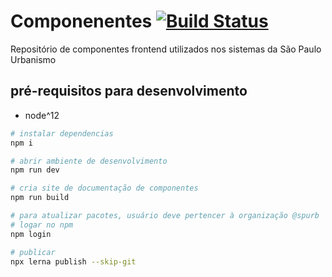 # Componenentes [![Build Status](https://travis-ci.org/SPURB/componentes.svg?branch=master)](https://travis-ci.org/SPURB/componentes)
Repositório de componentes frontend utilizados nos sistemas da São Paulo Urbanismo

## pré-requisitos para desenvolvimento
 - node^12

```sh
# instalar dependencias
npm i

# abrir ambiente de desenvolvimento
npm run dev

# cria site de documentação de componentes
npm run build

# para atualizar pacotes, usuário deve pertencer à organização @spurb
# logar no npm
npm login

# publicar
npx lerna publish --skip-git
```
